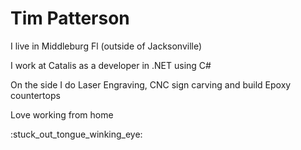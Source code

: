 <h1>Tim Patterson</h1>
<p>I live in Middleburg Fl (outside of Jacksonville)</p>
<p>I work at Catalis as a developer in .NET using C#</p>
<p>On the side I do Laser Engraving, CNC sign carving and build Epoxy countertops</p>
<p>Love working from home</p>
:stuck_out_tongue_winking_eye:
